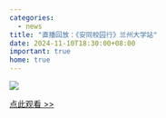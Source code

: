 ```yaml
---
categories:
  - news
title: "直播回放：《安同校园行》兰州大学站"
date: 2024-11-10T18:30:00+08:00
important: true
home: true
---
```

![](/assets/news/aosc-lzuoss-poster.png)



[点此观看 >> ](https://www.bilibili.com/video/BV1yUm6YEEWK)
